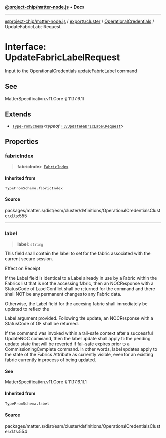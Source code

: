 [**@project-chip/matter-node.js**](../../../../../README.md) • **Docs**

***

[@project-chip/matter-node.js](../../../../../modules.md) / [exports/cluster](../../../README.md) / [OperationalCredentials](../README.md) / UpdateFabricLabelRequest

# Interface: UpdateFabricLabelRequest

Input to the OperationalCredentials updateFabricLabel command

## See

MatterSpecification.v11.Core § 11.17.6.11

## Extends

- [`TypeFromSchema`](../../../../tlv/README.md#typefromschemas)\<*typeof* [`TlvUpdateFabricLabelRequest`](../README.md#tlvupdatefabriclabelrequest)\>

## Properties

### fabricIndex

> **fabricIndex**: [`FabricIndex`](../../../../datatype/README.md#fabricindex)

#### Inherited from

`TypeFromSchema.fabricIndex`

#### Source

packages/matter.js/dist/esm/cluster/definitions/OperationalCredentialsCluster.d.ts:555

***

### label

> **label**: `string`

This field shall contain the label to set for the fabric associated with the current secure session.

Effect on Receipt

If the Label field is identical to a Label already in use by a Fabric within the Fabrics list that is not
the accessing fabric, then an NOCResponse with a StatusCode of LabelConflict shall be returned for the
command and there shall NOT be any permanent changes to any Fabric data.

Otherwise, the Label field for the accesing fabric shall immediately be updated to reflect the

Label argument provided. Following the update, an NOCResponse with a StatusCode of OK shall be returned.

If the command was invoked within a fail-safe context after a successful UpdateNOC command, then the label
update shall apply to the pending update state that will be reverted if fail-safe expires prior to a
CommissioningComplete command. In other words, label updates apply to the state of the Fabrics Attribute as
currently visible, even for an existing fabric currently in process of being updated.

#### See

MatterSpecification.v11.Core § 11.17.6.11.1

#### Inherited from

`TypeFromSchema.label`

#### Source

packages/matter.js/dist/esm/cluster/definitions/OperationalCredentialsCluster.d.ts:554
